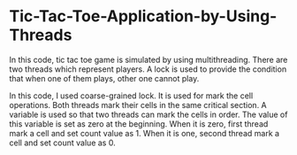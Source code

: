 # Tic-Tac-Toe-Application-by-Using-Threads

In this code, tic tac toe game is simulated by using multithreading. There are two threads which represent players. A lock is used to provide the condition that when one of them plays, other one cannot play.

In this code, I used coarse-grained lock. It is used for mark the cell operations. Both threads mark
their cells in the same critical section. A variable is used so that two threads can mark the cells in
order. The value of this variable is set as zero at the beginning. When it is zero, first thread mark a
cell and set count value as 1. When it is one, second thread mark a cell and set count value as 0.
